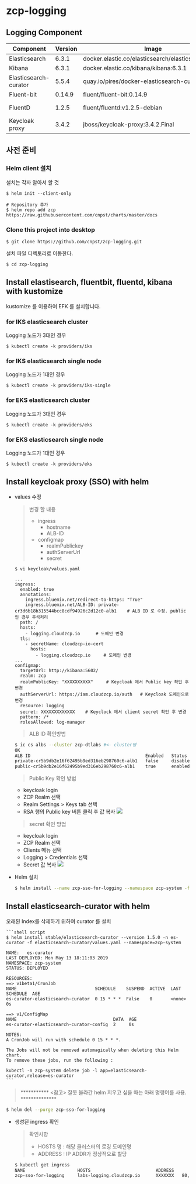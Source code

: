 # zcp-logging

## Logging Component 

| Component        | Version           | Image  | etc |
| ------------- |-------------|-----|----|
|Elasticsearch| 6.3.1 |docker.elastic.co/elasticsearch/elasticsearch:6.3.1
|Kibana|  6.3.1 |docker.elastic.co/kibana/kibana:6.3.1
|Elasticsearch-curator|  5.5.4  |quay.io/pires/docker-elasticsearch-curator:5.5.4
|Fluent-bit| 0.14.9 |fluent/fluent-bit:0.14.9
|FluentD| 1.2.5 |fluent/fluentd:v1.2.5-debian | Add plugins
|Keycloak proxy| 3.4.2  |jboss/keycloak-proxy:3.4.2.Final

## 사전 준비
### Helm client 설치 
  설치는 각자 알아서 할 것
  ```
  $ helm init --client-only

  # Repository 추가
  $ helm repo add zcp https://raw.githubusercontent.com/cnpst/charts/master/docs
  ```

### Clone this project into desktop
  ```
  $ git clone https://github.com/cnpst/zcp-logging.git
  ```
  설치 파일 디렉토리로 이동한다.
  ```
  $ cd zcp-logging
  ```

## Install elastisearch, fluentbit, fluentd, kibana with kustomize

kustomize 를 이용하여 EFK 를 설치합니다.

### for IKS elasticsearch cluster

Logging 노드가 3대인 경우

```shell script
$ kubectl create -k providers/iks
```

### for IKS elasticsearch single node

Logging 노드가 1대인 경우

```shell script
$ kubectl create -k providers/iks-single
```

### for EKS elasticsearch cluster

Logging 노드가 3대인 경우

```shell script
$ kubectl create -k providers/eks
```

### for EKS elasticsearch single node

Logging 노드가 1대인 경우

```shell script
$ kubectl create -k providers/eks
```

## Install keycloak proxy (SSO) with helm

  * values 수정
    > 변경 할 내용
    > * ingress
    >   * hostname
    >   * ALB-ID
    > * configmap
    >   * realmPublickey
    >   * authServerUrl
    >   * secret
    
    ```
    $ vi keycloak/values.yaml

    ...
    ingress:
      enabled: true 
      annotations: 
        ingress.bluemix.net/redirect-to-https: "True"
        ingress.bluemix.net/ALB-ID: private-cr3d6b18b315544bcc8cdf94926c2d12c0-alb1    # ALB ID 로 수정. public 인 경우 주석처리
      path: /
      hosts:
        - logging.cloudzcp.io      # 도메인 변경
      tls:
        - secretName: cloudzcp-io-cert
          hosts:
            - logging.cloudzcp.io     # 도메인 변경
    ...
    configmap:
      targetUrl: http://kibana:5602/
      realm: zcp
      realmPublicKey: "XXXXXXXXXX"     # Keycloak 에서 Public key 확인 후 변경
      authServerUrl: https://iam.cloudzcp.io/auth   # Keycloak 도메인으로 변경
      resource: logging 
      secret: XXXXXXXXXXXXX    # Keyclock 에서 client secret 확인 후 변경
      pattern: /*	
      rolesAllowed: log-manager
    ```
    > ALB ID 확인방법
      ```sh
      $ ic cs albs --cluster zcp-dtlabs #<- cluster명
      OK
      ALB ID                                            Enabled   Status     Type      ALB IP           Zone
      private-cr5b9db2e16f62495b9ed316eb298760c6-alb1   false     disabled   private   -                -
      public-cr5b9db2e16f62495b9ed316eb298760c6-alb1    true      enabled    public    169.56.106.158   seo01
      ```

    > Public Key 확인 방법
      * keycloak login
      * ZCP Realm 선택
      * Realm Settings > Keys tab 선택
      * RSA 행의 Public key 버튼 클릭 후 값 복사
      ![](./img/2019-01-31-15-33-15.png)

    > secret 확인 방법
      * keycloak login
      * ZCP Realm 선택
      * Clients 메뉴 선택
      * Logging > Credentials 선택
      * Secret 값 복사
      ![](./img/2019-01-31-15-37-09.png)

  * Helm 설치
    ```sh
    $ helm install --name zcp-sso-for-logging --namespace zcp-system -f keycloak/values.yaml zcp/zcp-sso
    ```

## Install elasticsearch-curator with helm

오래된 Index를 삭제하기 위하여 curator 를 설치

    ```shell script
    $ helm install stable/elasticsearch-curator --version 1.5.0 -n es-curator -f elasticsearch-curator/values.yaml --namespace=zcp-system

    NAME:   es-curator
    LAST DEPLOYED: Mon May 13 18:11:03 2019
    NAMESPACE: zcp-system
    STATUS: DEPLOYED

    RESOURCES:
    ==> v1beta1/CronJob
    NAME                              SCHEDULE    SUSPEND  ACTIVE  LAST SCHEDULE  AGE
    es-curator-elasticsearch-curator  0 15 * * *  False    0       <none>         0s

    ==> v1/ConfigMap
    NAME                                     DATA  AGE
    es-curator-elasticsearch-curator-config  2     0s

    NOTES:
    A CronJob will run with schedule 0 15 * * *.

    The Jobs will not be removed automagically when deleting this Helm chart.
    To remove these jobs, run the following :

    kubectl -n zcp-system delete job -l app=elasticsearch-curator,release=es-curator
    ```
>
> *********** <참고> 잘못 올라간 helm 지우고 싶을 때는 아래 명령어를 사용. **************
>
```sh
$ helm del --purge zcp-sso-for-logging
```

  * 생성된 ingress 확인
    > 확인사항
    > * HOSTS 명 : 해당 클러스터의 로깅 도메인명  
    > * ADDRESS : IP ADDR가 정상적으로 할당 

    ```sh
    $ kubectl get ingress
    NAME                    HOSTS                         ADDRESS          PORTS     AGE
    zcp-sso-for-logging     labs-logging.cloudzcp.io      XXXXXXX   80, 443   8s
    ```


